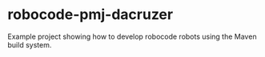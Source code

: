 robocode-pmj-dacruzer
=====================

Example project showing how to develop robocode robots using the Maven build system.
